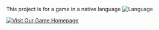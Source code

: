 This project is for a game in a native language ![Language](https://img.shields.io/badge/Language-Vietnamese-green)

[![Visit Our Game Homepage](https://img.shields.io/badge/Visit-Site-blue)](https://www.vietquoctruyenky.com/)
